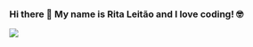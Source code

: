 ### Hi there 👋 My name is Rita Leitão and I love coding! :nerd_face:

<img align='left' src="https://github-readme-stats.vercel.app/api/top-langs?username=ritaaleitao4&show_icons=true&layout=compact&langs_count=8">


